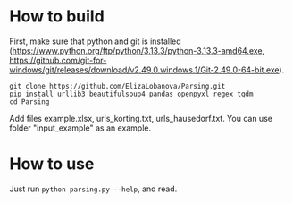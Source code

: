 # How to build

First, make sure that python and git is installed (https://www.python.org/ftp/python/3.13.3/python-3.13.3-amd64.exe, https://github.com/git-for-windows/git/releases/download/v2.49.0.windows.1/Git-2.49.0-64-bit.exe).

```
git clone https://github.com/ElizaLobanova/Parsing.git
pip install urllib3 beautifulsoup4 pandas openpyxl regex tqdm 
cd Parsing
```

Add files example.xlsx, urls_korting.txt, urls_hausedorf.txt. You can use folder "input_example" as an example.

# How to use

Just run `python parsing.py --help`, and read.